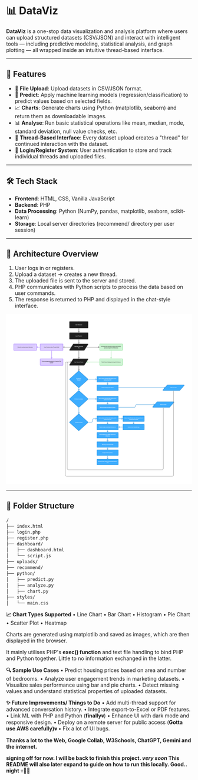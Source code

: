 # 📊 DataViz

**DataViz** is a one-stop data visualization and analysis platform where users can upload structured datasets (CSV/JSON) and interact with intelligent tools — including predictive modeling, statistical analysis, and graph plotting — all wrapped inside an intuitive thread-based interface.

---

## 🚀 Features

- 📂 **File Upload**: Upload datasets in CSV/JSON format.
- 🧠 **Predict**: Apply machine learning models (regression/classification) to predict values based on selected fields.
- 📈 **Charts**: Generate charts using Python (matplotlib, seaborn) and return them as downloadable images.
- 📊 **Analyse**: Run basic statistical operations like mean, median, mode, standard deviation, null value checks, etc.
- 💬 **Thread-Based Interface**: Every dataset upload creates a "thread" for continued interaction with the dataset.
- 🔐 **Login/Register System**: User authentication to store and track individual threads and uploaded files.

---

## 🛠 Tech Stack

- **Frontend**: HTML, CSS, Vanilla JavaScript
- **Backend**: PHP
- **Data Processing**: Python (NumPy, pandas, matplotlib, seaborn, scikit-learn)
- **Storage**: Local server directories (recommend/ directory per user session)

---

## 🧠 Architecture Overview

1. User logs in or registers.
2. Upload a dataset → creates a new thread.
3. The uploaded file is sent to the server and stored.
4. PHP communicates with Python scripts to process the data based on user commands.
5. The response is returned to PHP and displayed in the chat-style interface.

![Architecture Flowchart](res/prajwal/project%20archievetures.png)

---

## 📂 Folder Structure

```plaintext
/
├── index.html
├── login.php
├── register.php
├── dashboard/
│   ├── dashboard.html
│   └── script.js
├── uploads/
├── recommend/
├── python/
│   ├── predict.py
│   ├── analyze.py
│   ├── chart.py
├── styles/
│   └── main.css

```

**📈 Chart Types Supported**
	•	Line Chart
	•	Bar Chart
	•	Histogram
	•	Pie Chart
	•	Scatter Plot
	•	Heatmap

Charts are generated using matplotlib and saved as images, which are then displayed in the browser.

It mainly utilises PHP's **exec() function** and text file handling to bind PHP and Python together. Little to no information exchanged in the latter.


**🔍 Sample Use Cases**
	•	Predict housing prices based on area and number of bedrooms.
	•	Analyze user engagement trends in marketing datasets.
	•	Visualize sales performance using bar and pie charts.
	•	Detect missing values and understand statistical properties of uploaded datasets.


**✨ Future Improvements/ Things to Do**
	•	Add multi-thread support for advanced conversation history.
	•	Integrate export-to-Excel or PDF features.
 	•	Link ML with PHP and Python (**finally💀**)
	•	Enhance UI with dark mode and responsive design.
	•	Deploy on a remote server for public access (**Gotta use AWS carefully)💀**
 	•	Fix a lot of UI bugs.

 **Thanks a lot to the Web, Google Collab, W3Schools, ChatGPT, Gemini and the internet.**

 
 **signing off for now. I will be back to finish this project. _very soon_ This README will also later expand to guide on how to run this locally. Good.. night** 💀🙏🏻
 


